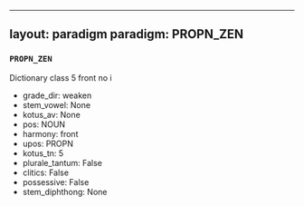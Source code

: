 
---
layout: paradigm
paradigm: PROPN_ZEN
---
### ` PROPN_ZEN `

Dictionary class 5 front no i
* grade_dir: weaken
* stem_vowel: None
* kotus_av: None
* pos: NOUN
* harmony: front
* upos: PROPN
* kotus_tn: 5
* plurale_tantum: False
* clitics: False
* possessive: False
* stem_diphthong: None
